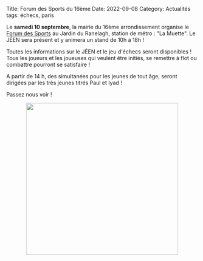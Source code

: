 Title: Forum des Sports du 16ème
Date: 2022-09-08
Category: Actualités
tags: échecs, paris

Le **samedi 10 septembre**, la mairie du 16ème arrondissement organise le [Forum des Sports](https://mairie16.paris.fr/pages/forum-des-sports-samedi-11-septembre-18459) au Jardin du Ranelagh, station de métro : "La Muette". Le JÉEN sera présent et y animera un stand de 10h à 18h !

Toutes les informations sur le JÉEN et le jeu d'échecs seront disponibles ! Tous les joueurs et les joueuses qui veulent être initiés, se remettre à flot ou combattre pourront se satisfaire !

A partir de 14 h, des simultanées pour les jeunes de tout âge, seront dirigées par les très jeunes titrés Paul et Iyad !

Passez nous voir !

<div align="center" >
    <img src="{static}/images/forumdessports.jpg" width="400" />
</div>